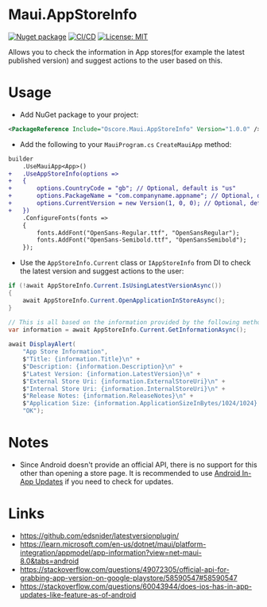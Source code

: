 # Maui.AppStoreInfo

[![Nuget package](https://img.shields.io/nuget/vpre/Oscore.Maui.AppStoreInfo)](https://www.nuget.org/packages/Oscore.Maui.AppStoreInfo/)
[![CI/CD](https://github.com/oscoreio/Maui.AppStoreInfo/actions/workflows/dotnet.yml/badge.svg?branch=main)](https://github.com/oscoreio/Maui.AppStoreInfo/actions/workflows/dotnet.yml)
[![License: MIT](https://img.shields.io/github/license/oscoreio/Maui.AppStoreInfo)](https://github.com/oscoreio/Maui.AppStoreInfo/blob/main/LICENSE)

Allows you to check the information in App stores(for example the latest published version)
and suggest actions to the user based on this.

# Usage
- Add NuGet package to your project:
```xml
<PackageReference Include="Oscore.Maui.AppStoreInfo" Version="1.0.0" />
```
- Add the following to your `MauiProgram.cs` `CreateMauiApp` method:
```diff
builder
    .UseMauiApp<App>()
+   .UseAppStoreInfo(options =>
+   {
+       options.CountryCode = "gb"; // Optional, default is "us"
+       options.PackageName = "com.companyname.appname"; // Optional, default is AppInfo.Current.PackageName
+       options.CurrentVersion = new Version(1, 0, 0); // Optional, default is AppInfo.Current.Version
+   })
    .ConfigureFonts(fonts =>
    {
        fonts.AddFont("OpenSans-Regular.ttf", "OpenSansRegular");
        fonts.AddFont("OpenSans-Semibold.ttf", "OpenSansSemibold");
    });
```
- Use the `AppStoreInfo.Current` class or `IAppStoreInfo` from DI to check the latest version and suggest actions to the user:
```csharp
if (!await AppStoreInfo.Current.IsUsingLatestVersionAsync())
{
    await AppStoreInfo.Current.OpenApplicationInStoreAsync();
}

// This is all based on the information provided by the following method
var information = await AppStoreInfo.Current.GetInformationAsync();
            
await DisplayAlert(
    "App Store Information",
    $"Title: {information.Title}\n" +
    $"Description: {information.Description}\n" +
    $"Latest Version: {information.LatestVersion}\n" +
    $"External Store Uri: {information.ExternalStoreUri}\n" +
    $"Internal Store Uri: {information.InternalStoreUri}\n" +
    $"Release Notes: {information.ReleaseNotes}\n" +
    $"Application Size: {information.ApplicationSizeInBytes/1024/1024} MB\n",
    "OK");
```

# Notes
- Since Android doesn't provide an official API, there is no support for this other than opening a store page. It is recommended to use [Android In-App Updates](https://github.com/oscoreio/Maui.Android.InAppUpdates) if you need to check for updates.

# Links
- https://github.com/edsnider/latestversionplugin/
- https://learn.microsoft.com/en-us/dotnet/maui/platform-integration/appmodel/app-information?view=net-maui-8.0&tabs=android
- https://stackoverflow.com/questions/49072305/official-api-for-grabbing-app-version-on-google-playstore/58590547#58590547
- https://stackoverflow.com/questions/60043944/does-ios-has-in-app-updates-like-feature-as-of-android
